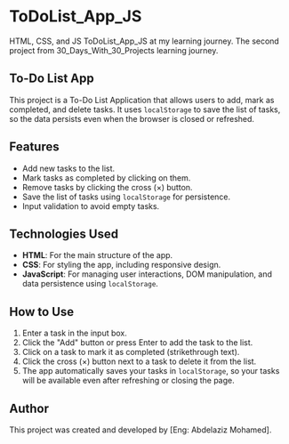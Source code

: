 # ToDoList_App_JS
HTML, CSS, and JS ToDoList_App_JS at my learning journey. The second project from 30_Days_With_30_Projects learning journey.

## To-Do List App
This project is a To-Do List Application that allows users to add, mark as completed, and delete tasks. It uses `localStorage` to save the list of tasks, so the data persists even when the browser is closed or refreshed.

## Features
- Add new tasks to the list.
- Mark tasks as completed by clicking on them.
- Remove tasks by clicking the cross (×) button.
- Save the list of tasks using `localStorage` for persistence.
- Input validation to avoid empty tasks.

## Technologies Used
- **HTML**: For the main structure of the app.
- **CSS**: For styling the app, including responsive design.
- **JavaScript**: For managing user interactions, DOM manipulation, and data persistence using `localStorage`.

## How to Use
1. Enter a task in the input box.
2. Click the "Add" button or press Enter to add the task to the list.
3. Click on a task to mark it as completed (strikethrough text).
4. Click the cross (×) button next to a task to delete it from the list.
5. The app automatically saves your tasks in `localStorage`, so your tasks will be available even after refreshing or closing the page.

## Author
This project was created and developed by [Eng: Abdelaziz Mohamed].

